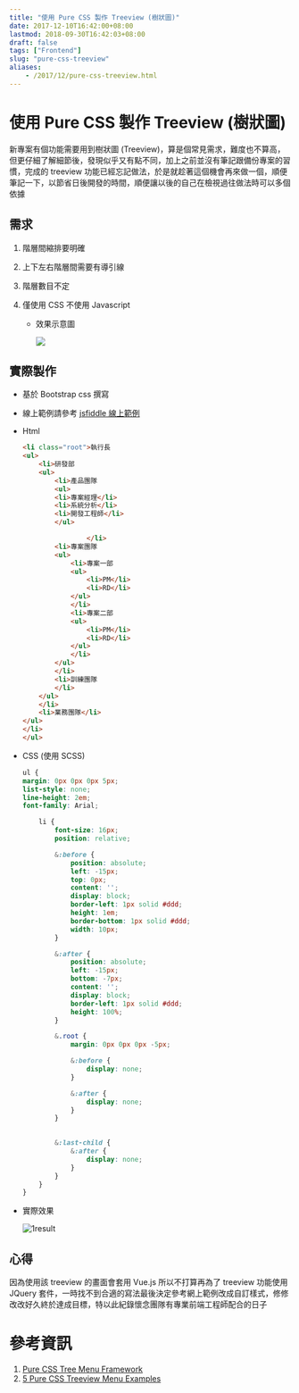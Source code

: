 ```yaml
---
title: "使用 Pure CSS 製作 Treeview (樹狀圖)"
date: 2017-12-10T16:42:00+08:00
lastmod: 2018-09-30T16:42:03+08:00
draft: false
tags: ["Frontend"]
slug: "pure-css-treeview"
aliases:
    - /2017/12/pure-css-treeview.html
---
```

# 使用 Pure CSS 製作 Treeview (樹狀圖)
新專案有個功能需要用到樹狀圖 (Treeview)，算是個常見需求，難度也不算高，但更仔細了解細節後，發現似乎又有點不同，加上之前並沒有筆記跟備份專案的習慣，完成的 treeview 功能已經忘記做法，於是就趁著這個機會再來做一個，順便筆記一下，以節省日後開發的時間，順便讓以後的自己在檢視過往做法時可以多個依據

## 需求

1.  階層間縮排要明確
2.  上下左右階層間需要有導引線
3.  階層數目不定
4.  僅使用 CSS 不使用 Javascript

    *   效果示意圖

        ![](https://www.jqueryscript.net/images/Animated-Tree-View-Plugin-For-jQuery-Bootstrap-3-MultiNestedLists.jpg)

## 實際製作

*   基於 Bootstrap css 撰寫
*   線上範例請參考 [jsfiddle 線上範例](https://jsfiddle.net/r1qdpx3w/1/)


*   Html

    ```html
    <li class="root">執行長
    <ul>
        <li>研發部
        <ul>
            <li>產品團隊
            <ul>
            <li>專案經理</li>
            <li>系統分析</li>
            <li>開發工程師</li>
            </ul>

                    </li>
            <li>專案團隊
            <ul>
                <li>專案一部
                <ul>
                    <li>PM</li>
                    <li>RD</li>  
                </ul>
                </li>
                <li>專案二部
                <ul>
                    <li>PM</li>
                    <li>RD</li>
                </ul>
                </li>
            </ul>
            </li>
            <li>訓練團隊
            </li>
        </ul>
        </li>
        <li>業務團隊</li>
    </ul>
    </li>
    </ul>
    ```

*   CSS (使用 SCSS)

    ```scss
    ul {
    margin: 0px 0px 0px 5px;
    list-style: none;
    line-height: 2em;
    font-family: Arial;

        li {
            font-size: 16px;
            position: relative;

            &:before {
                position: absolute;
                left: -15px;
                top: 0px;
                content: '';
                display: block;
                border-left: 1px solid #ddd;
                height: 1em;
                border-bottom: 1px solid #ddd;
                width: 10px;
            }

            &:after {
                position: absolute;
                left: -15px;
                bottom: -7px;
                content: '';
                display: block;
                border-left: 1px solid #ddd;
                height: 100%;
            }

            &.root {
                margin: 0px 0px 0px -5px;

                &:before {
                    display: none;
                }

                &:after {
                    display: none;
                }
            }

        
            &:last-child {
                &:after {
                    display: none;
                }
            }
        }
    }
    ```

*   實際效果

    ![1result](https://user-images.githubusercontent.com/3851540/33803340-bd3a7e9a-ddc8-11e7-9c6f-2f7930a43aeb.png)

## 心得

因為使用該 treeview 的畫面會套用 Vue.js 所以不打算再為了 treeview 功能使用 JQuery 套件，一時找不到合適的寫法最後決定參考網上範例改成自訂樣式，修修改改好久終於達成目標，特以此紀錄懷念團隊有專業前端工程師配合的日子

# 參考資訊

1.  [Pure CSS Tree Menu Framework](http://cssdeck.com/labs/pure-css-tree-menu-framework)
2.  [5 Pure CSS Treeview Menu Examples](http://www.designerslib.com/pure-css-treeview-menu/)
